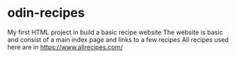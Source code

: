 # odin-recipes
My first HTML project in build a basic recipe website
The website is basic and consist of a main index page and links to a few recipes
All recipes used here are in https://www.allrecipes.com/

